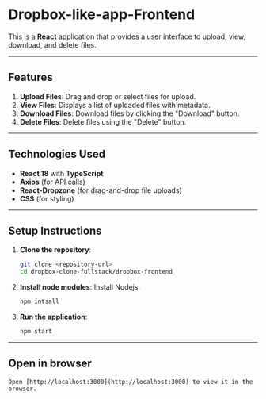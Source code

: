 # Dropbox-like-app-Frontend

This is a **React** application that provides a user interface to upload, view, download, and delete files.

---

## Features

1. **Upload Files**: Drag and drop or select files for upload.
2. **View Files**: Displays a list of uploaded files with metadata.
3. **Download Files**: Download files by clicking the "Download" button.
4. **Delete Files**: Delete files using the "Delete" button.

---

## Technologies Used

- **React 18** with **TypeScript**
- **Axios** (for API calls)
- **React-Dropzone** (for drag-and-drop file uploads)
- **CSS** (for styling)

---

## Setup Instructions

1. **Clone the repository**:
   ```bash
   git clone <repository-url>
   cd dropbox-clone-fullstack/dropbox-frontend

2. **Install node modules**:
    Install Nodejs.
    ```bash
    npm intsall

3. **Run the application**:
    ```bash
    npm start

---

## Open in browser

    Open [http://localhost:3000](http://localhost:3000) to view it in the browser.
